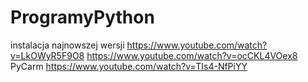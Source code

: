 # ProgramyPython
instalacja najnowszej wersji
  https://www.youtube.com/watch?v=LkOWyR5F9O8
  https://www.youtube.com/watch?v=ocCKL4VOex8 
PyCarm
  https://www.youtube.com/watch?v=TIs4-NfPiYY
